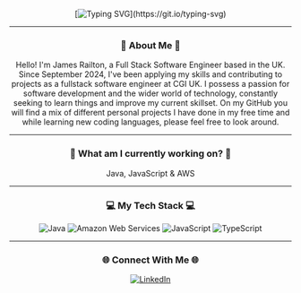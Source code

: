 <div align="center">

[![Typing SVG](https://readme-typing-svg.demolab.com?font=Jersey+15&size=40&duration=800&color=3CDA00&center=true&multiline=true&repeat=false&width=500&height=180&lines=Hello;My+name+is+James+Railton;And;Welcome+to+my+GitHub!!!)](https://git.io/typing-svg)

---

### 🧑 About Me 🧑

Hello! I'm James Railton, a Full Stack Software Engineer based in the UK. Since September 2024, I've been applying my skills and contributing to projects as a fullstack software engineer at CGI UK. I possess a passion for software development and the wider world of technology, constantly seeking to learn things and improve my current skillset. On my GitHub you will find a mix of different personal projects I have done in my free time and while learning new coding languages, please feel free to look around.

---

### 📖 What am I currently working on? 📖

Java, JavaScript & AWS

---

### 💻 My Tech Stack 💻

![Java](https://img.shields.io/badge/Java-E02027?style=for-the-badge&logo=openjdk&logoColor=FFFFFF)
![Amazon Web Services](https://img.shields.io/badge/Amazon%20Web%20Services-232F3E?style=for-the-badge&logo=Amazon+Web+Services&logoColor=FFFFFF)
![JavaScript](https://img.shields.io/badge/JavaScript-222222?style=for-the-badge&logo=JavaScript&logoColor=F7DF1E)
![TypeScript](https://img.shields.io/badge/TypeScript-3178C6?style=for-the-badge&logo=TypeScript&logoColor=FFFFFF)

---

### 🌐 Connect With Me 🌐

[![LinkedIn](https://img.shields.io/badge/linkedin-%231E77B5.svg?&style=for-the-badge&logo=linkedin&logoColor=white)](https://www.linkedin.com/in/JamesRailton/)

</div>

